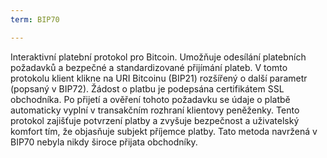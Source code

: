 ```yaml
---
term: BIP70

---
```

Interaktivní platební protokol pro Bitcoin. Umožňuje odesílání platebních požadavků a bezpečné a standardizované přijímání plateb. V tomto protokolu klient klikne na URI Bitcoinu (BIP21) rozšířený o další parametr (popsaný v BIP72). Žádost o platbu je podepsána certifikátem SSL obchodníka. Po přijetí a ověření tohoto požadavku se údaje o platbě automaticky vyplní v transakčním rozhraní klientovy peněženky. Tento protokol zajišťuje potvrzení platby a zvyšuje bezpečnost a uživatelský komfort tím, že objasňuje subjekt příjemce platby. Tato metoda navržená v BIP70 nebyla nikdy široce přijata obchodníky.